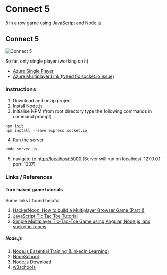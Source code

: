 # Connect 5

5 in a row game using JavaScript and Node.js

## Connect 5

![Connect 5](https://raw.githubusercontent.com/joeaoregan/Connect5-JS/master/Screenshots/screenshot1.png "Connect 5")

So far, only single player (working on it)
* [Azure Single Player](http://test2-k00203642.azurewebsites.net/)
* [Azure Multiplayer Link (Need fix socket.io issue)](http://connect5-jor.azurewebsites.net/)


### Instructions

1. Download and unzip project
2. [Install Node.js](https://nodejs.org/en/)
3. Initialise NPM (from root directory type the following commands in command prompt)
```
npm init
npm install --save express socket.io
```
4. Run the server
```
node server.js
```
5. navigate to [http://localhost:5000](http://localhost:1337) (Server will run on localhost '127.0.0.1' port: 1337)


### Links / References


#### Turn-based game tutorials

Some links I found helpful:

1. [HackerNoon: How to build a Multiplayer Browser Game (Part 1)](https://hackernoon.com/how-to-build-a-multiplayer-browser-game-4a793818c29b)
2. [JavaScript Tic Tac Toe Tutorial](https://www.youtube.com/watch?v=P2TcQ3h0ipQ)
3. [Simple Multiplayer Tic-Tac-Toe Game using Angular, Node.js, and socket.io rooms](http://www.codershood.info/2018/01/07/building-dead-simple-multiplayer-tic-tac-toe-game-using-angular-nodejs-socket-io-rooms-part-1/)

##### Node.js

1. [Node.js Essential Training (LinkedIn Learning)](https://www.linkedin.com/learning/node-js-essential-training/welcome)
2. [NodeSchool](https://nodeschool.io/#workshoppers)
3. [Node.js Download](https://nodejs.org/en/)
4. [w3schools](https://www.w3schools.com/nodejs/)